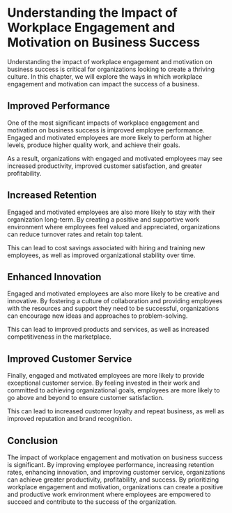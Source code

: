 # Understanding the Impact of Workplace Engagement and Motivation on Business Success

Understanding the impact of workplace engagement and motivation on business success is critical for organizations looking to create a thriving culture. In this chapter, we will explore the ways in which workplace engagement and motivation can impact the success of a business.

Improved Performance
--------------------

One of the most significant impacts of workplace engagement and motivation on business success is improved employee performance. Engaged and motivated employees are more likely to perform at higher levels, produce higher quality work, and achieve their goals.

As a result, organizations with engaged and motivated employees may see increased productivity, improved customer satisfaction, and greater profitability.

Increased Retention
-------------------

Engaged and motivated employees are also more likely to stay with their organization long-term. By creating a positive and supportive work environment where employees feel valued and appreciated, organizations can reduce turnover rates and retain top talent.

This can lead to cost savings associated with hiring and training new employees, as well as improved organizational stability over time.

Enhanced Innovation
-------------------

Engaged and motivated employees are also more likely to be creative and innovative. By fostering a culture of collaboration and providing employees with the resources and support they need to be successful, organizations can encourage new ideas and approaches to problem-solving.

This can lead to improved products and services, as well as increased competitiveness in the marketplace.

Improved Customer Service
-------------------------

Finally, engaged and motivated employees are more likely to provide exceptional customer service. By feeling invested in their work and committed to achieving organizational goals, employees are more likely to go above and beyond to ensure customer satisfaction.

This can lead to increased customer loyalty and repeat business, as well as improved reputation and brand recognition.

Conclusion
----------

The impact of workplace engagement and motivation on business success is significant. By improving employee performance, increasing retention rates, enhancing innovation, and improving customer service, organizations can achieve greater productivity, profitability, and success. By prioritizing workplace engagement and motivation, organizations can create a positive and productive work environment where employees are empowered to succeed and contribute to the success of the organization.
